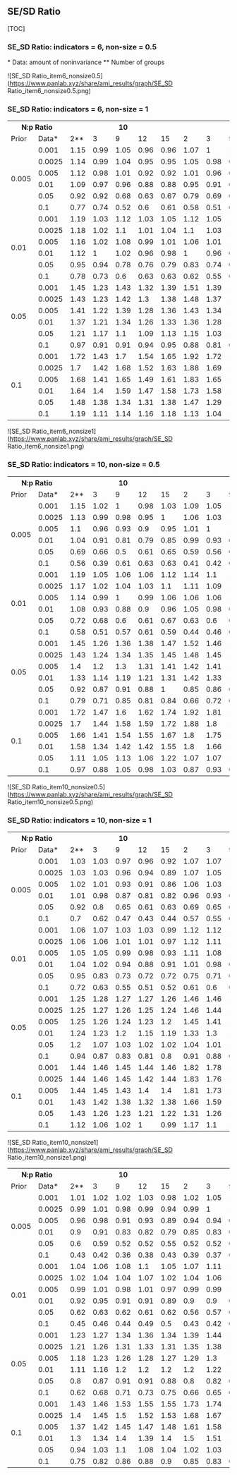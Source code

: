 ## SE/SD Ratio
[TOC]


###  SE_SD Ratio: indicators = 6, non-size = 0.5 
<table>
  <tr>
    <th colspan="2">N:p Ratio</th>
    <th colspan="5">10</th>
    <th colspan="5">20</th>
    <th colspan="5">40</th>
    <th colspan="5">60</th>
  </tr>
  <tr>
    <td>Prior</td>
    <td>Data*</td>
 <td>2**</td>
 <td>3</td>
 <td>9</td>
 <td>12</td>
 <td>15</td>
 <td>2</td>
 <td>3</td>
 <td>9</td>
 <td>12</td>
 <td>15</td>
 <td>2</td>
 <td>3</td>
 <td>9</td>
 <td>12</td>
 <td>15</td>
 <td>2</td>
 <td>3</td>
 <td>9</td>
 <td>12</td>
 <td>15</td>
  </tr> 
<tr> 
 <td rowspan="6"> 0.005 </td> 
<td> 0.001 </td><td> 1.15 </td> 
<td> 0.99 </td> 
<td> 1.05 </td> 
<td> 0.96 </td> 
<td> 0.96 </td> 
<td> 1.07 </td> 
<td> 1 </td> 
<td> 1.01 </td> 
<td> 0.97 </td> 
<td> 0.96 </td> 
<td> 1.11 </td> 
<td> 1.12 </td> 
<td> 1.07 </td> 
<td> 1.08 </td> 
<td> 1.06 </td> 
<td> 1.07 </td> 
<td> 1.15 </td> 
<td> 1.09 </td> 
<td> 1.1 </td> 
<td> 1.02 </td> 
</tr> 
<tr> 
<td> 0.0025 </td><td> 1.14 </td> 
<td> 0.99 </td> 
<td> 1.04 </td> 
<td> 0.95 </td> 
<td> 0.95 </td> 
<td> 1.05 </td> 
<td> 0.98 </td> 
<td> 0.99 </td> 
<td> 0.94 </td> 
<td> 0.94 </td> 
<td> 1.08 </td> 
<td> 1.1 </td> 
<td> 1.05 </td> 
<td> 1.04 </td> 
<td> 1.02 </td> 
<td> 1.06 </td> 
<td> 1.11 </td> 
<td> 1.05 </td> 
<td> 1.04 </td> 
<td> 0.98 </td> 
</tr> 
<tr> 
<td> 0.005 </td><td> 1.12 </td> 
<td> 0.98 </td> 
<td> 1.01 </td> 
<td> 0.92 </td> 
<td> 0.92 </td> 
<td> 1.01 </td> 
<td> 0.96 </td> 
<td> 0.96 </td> 
<td> 0.9 </td> 
<td> 0.9 </td> 
<td> 1.04 </td> 
<td> 1.05 </td> 
<td> 1 </td> 
<td> 0.98 </td> 
<td> 0.96 </td> 
<td> 1.03 </td> 
<td> 1.05 </td> 
<td> 0.98 </td> 
<td> 0.96 </td> 
<td> 0.91 </td> 
</tr> 
<tr> 
<td> 0.01 </td><td> 1.09 </td> 
<td> 0.97 </td> 
<td> 0.96 </td> 
<td> 0.88 </td> 
<td> 0.88 </td> 
<td> 0.95 </td> 
<td> 0.91 </td> 
<td> 0.9 </td> 
<td> 0.88 </td> 
<td> 0.84 </td> 
<td> 0.98 </td> 
<td> 0.95 </td> 
<td> 0.87 </td> 
<td> 0.91 </td> 
<td> 0.85 </td> 
<td> 0.97 </td> 
<td> 0.94 </td> 
<td> 0.86 </td> 
<td> 0.84 </td> 
<td> 0.79 </td> 
</tr> 
<tr> 
<td> 0.05 </td><td> 0.92 </td> 
<td> 0.92 </td> 
<td> 0.68 </td> 
<td> 0.63 </td> 
<td> 0.67 </td> 
<td> 0.79 </td> 
<td> 0.69 </td> 
<td> 0.57 </td> 
<td> 0.52 </td> 
<td> 0.53 </td> 
<td> 0.62 </td> 
<td> 0.62 </td> 
<td> 0.52 </td> 
<td> 0.48 </td> 
<td> 0.53 </td> 
<td> 0.55 </td> 
<td> 0.55 </td> 
<td> 0.45 </td> 
<td> 0.45 </td> 
<td> 0.47 </td> 
</tr> 
<tr> 
<td> 0.1 </td><td> 0.77 </td> 
<td> 0.74 </td> 
<td> 0.52 </td> 
<td> 0.6 </td> 
<td> 0.61 </td> 
<td> 0.58 </td> 
<td> 0.51 </td> 
<td> 0.42 </td> 
<td> 0.4 </td> 
<td> 0.43 </td> 
<td> 0.44 </td> 
<td> 0.42 </td> 
<td> 0.36 </td> 
<td> 0.35 </td> 
<td> 0.36 </td> 
<td> 0.49 </td> 
<td> 0.4 </td> 
<td> 0.34 </td> 
<td> 0.34 </td> 
<td> 0.35 </td> 
</tr> 
<tr> 
 <td rowspan="6"> 0.01 </td> 
<td> 0.001 </td><td> 1.19 </td> 
<td> 1.03 </td> 
<td> 1.12 </td> 
<td> 1.03 </td> 
<td> 1.05 </td> 
<td> 1.12 </td> 
<td> 1.05 </td> 
<td> 1.08 </td> 
<td> 1.04 </td> 
<td> 1.04 </td> 
<td> 1.2 </td> 
<td> 1.22 </td> 
<td> 1.18 </td> 
<td> 1.18 </td> 
<td> 1.17 </td> 
<td> 1.19 </td> 
<td> 1.27 </td> 
<td> 1.22 </td> 
<td> 1.23 </td> 
<td> 1.14 </td> 
</tr> 
<tr> 
<td> 0.0025 </td><td> 1.18 </td> 
<td> 1.02 </td> 
<td> 1.1 </td> 
<td> 1.01 </td> 
<td> 1.04 </td> 
<td> 1.1 </td> 
<td> 1.03 </td> 
<td> 1.06 </td> 
<td> 1.02 </td> 
<td> 1.01 </td> 
<td> 1.17 </td> 
<td> 1.19 </td> 
<td> 1.15 </td> 
<td> 1.14 </td> 
<td> 1.13 </td> 
<td> 1.17 </td> 
<td> 1.23 </td> 
<td> 1.17 </td> 
<td> 1.18 </td> 
<td> 1.11 </td> 
</tr> 
<tr> 
<td> 0.005 </td><td> 1.16 </td> 
<td> 1.02 </td> 
<td> 1.08 </td> 
<td> 0.99 </td> 
<td> 1.01 </td> 
<td> 1.06 </td> 
<td> 1.01 </td> 
<td> 1.03 </td> 
<td> 0.98 </td> 
<td> 0.98 </td> 
<td> 1.12 </td> 
<td> 1.14 </td> 
<td> 1.1 </td> 
<td> 1.08 </td> 
<td> 1.07 </td> 
<td> 1.14 </td> 
<td> 1.17 </td> 
<td> 1.1 </td> 
<td> 1.09 </td> 
<td> 1.04 </td> 
</tr> 
<tr> 
<td> 0.01 </td><td> 1.12 </td> 
<td> 1 </td> 
<td> 1.02 </td> 
<td> 0.96 </td> 
<td> 0.98 </td> 
<td> 1 </td> 
<td> 0.96 </td> 
<td> 0.97 </td> 
<td> 0.96 </td> 
<td> 0.93 </td> 
<td> 1.06 </td> 
<td> 1.03 </td> 
<td> 0.97 </td> 
<td> 1.02 </td> 
<td> 0.96 </td> 
<td> 1.07 </td> 
<td> 1.05 </td> 
<td> 0.98 </td> 
<td> 0.97 </td> 
<td> 0.92 </td> 
</tr> 
<tr> 
<td> 0.05 </td><td> 0.95 </td> 
<td> 0.94 </td> 
<td> 0.78 </td> 
<td> 0.76 </td> 
<td> 0.79 </td> 
<td> 0.83 </td> 
<td> 0.74 </td> 
<td> 0.66 </td> 
<td> 0.61 </td> 
<td> 0.65 </td> 
<td> 0.68 </td> 
<td> 0.69 </td> 
<td> 0.63 </td> 
<td> 0.58 </td> 
<td> 0.64 </td> 
<td> 0.62 </td> 
<td> 0.64 </td> 
<td> 0.56 </td> 
<td> 0.55 </td> 
<td> 0.57 </td> 
</tr> 
<tr> 
<td> 0.1 </td><td> 0.78 </td> 
<td> 0.73 </td> 
<td> 0.6 </td> 
<td> 0.63 </td> 
<td> 0.63 </td> 
<td> 0.62 </td> 
<td> 0.55 </td> 
<td> 0.5 </td> 
<td> 0.48 </td> 
<td> 0.49 </td> 
<td> 0.49 </td> 
<td> 0.47 </td> 
<td> 0.45 </td> 
<td> 0.45 </td> 
<td> 0.46 </td> 
<td> 0.56 </td> 
<td> 0.47 </td> 
<td> 0.42 </td> 
<td> 0.43 </td> 
<td> 0.45 </td> 
</tr> 
<tr> 
 <td rowspan="6"> 0.05 </td> 
<td> 0.001 </td><td> 1.45 </td> 
<td> 1.23 </td> 
<td> 1.43 </td> 
<td> 1.32 </td> 
<td> 1.39 </td> 
<td> 1.51 </td> 
<td> 1.39 </td> 
<td> 1.46 </td> 
<td> 1.4 </td> 
<td> 1.4 </td> 
<td> 1.74 </td> 
<td> 1.8 </td> 
<td> 1.74 </td> 
<td> 1.68 </td> 
<td> 1.69 </td> 
<td> 1.82 </td> 
<td> 1.99 </td> 
<td> 1.88 </td> 
<td> 1.86 </td> 
<td> 1.79 </td> 
</tr> 
<tr> 
<td> 0.0025 </td><td> 1.43 </td> 
<td> 1.23 </td> 
<td> 1.42 </td> 
<td> 1.3 </td> 
<td> 1.38 </td> 
<td> 1.48 </td> 
<td> 1.37 </td> 
<td> 1.45 </td> 
<td> 1.38 </td> 
<td> 1.37 </td> 
<td> 1.7 </td> 
<td> 1.76 </td> 
<td> 1.71 </td> 
<td> 1.63 </td> 
<td> 1.64 </td> 
<td> 1.8 </td> 
<td> 1.93 </td> 
<td> 1.82 </td> 
<td> 1.78 </td> 
<td> 1.74 </td> 
</tr> 
<tr> 
<td> 0.005 </td><td> 1.41 </td> 
<td> 1.22 </td> 
<td> 1.39 </td> 
<td> 1.28 </td> 
<td> 1.36 </td> 
<td> 1.43 </td> 
<td> 1.34 </td> 
<td> 1.42 </td> 
<td> 1.34 </td> 
<td> 1.33 </td> 
<td> 1.63 </td> 
<td> 1.69 </td> 
<td> 1.65 </td> 
<td> 1.56 </td> 
<td> 1.56 </td> 
<td> 1.74 </td> 
<td> 1.83 </td> 
<td> 1.72 </td> 
<td> 1.67 </td> 
<td> 1.66 </td> 
</tr> 
<tr> 
<td> 0.01 </td><td> 1.37 </td> 
<td> 1.21 </td> 
<td> 1.34 </td> 
<td> 1.26 </td> 
<td> 1.33 </td> 
<td> 1.36 </td> 
<td> 1.28 </td> 
<td> 1.34 </td> 
<td> 1.32 </td> 
<td> 1.29 </td> 
<td> 1.56 </td> 
<td> 1.54 </td> 
<td> 1.5 </td> 
<td> 1.5 </td> 
<td> 1.46 </td> 
<td> 1.62 </td> 
<td> 1.66 </td> 
<td> 1.56 </td> 
<td> 1.53 </td> 
<td> 1.5 </td> 
</tr> 
<tr> 
<td> 0.05 </td><td> 1.21 </td> 
<td> 1.17 </td> 
<td> 1.1 </td> 
<td> 1.09 </td> 
<td> 1.13 </td> 
<td> 1.15 </td> 
<td> 1.03 </td> 
<td> 1.04 </td> 
<td> 0.95 </td> 
<td> 1.01 </td> 
<td> 1.04 </td> 
<td> 1.08 </td> 
<td> 1.08 </td> 
<td> 0.96 </td> 
<td> 1.05 </td> 
<td> 0.99 </td> 
<td> 1.06 </td> 
<td> 0.98 </td> 
<td> 0.95 </td> 
<td> 1 </td> 
</tr> 
<tr> 
<td> 0.1 </td><td> 0.97 </td> 
<td> 0.91 </td> 
<td> 0.91 </td> 
<td> 0.94 </td> 
<td> 0.95 </td> 
<td> 0.88 </td> 
<td> 0.81 </td> 
<td> 0.82 </td> 
<td> 0.79 </td> 
<td> 0.83 </td> 
<td> 0.78 </td> 
<td> 0.77 </td> 
<td> 0.82 </td> 
<td> 0.78 </td> 
<td> 0.81 </td> 
<td> 0.93 </td> 
<td> 0.81 </td> 
<td> 0.78 </td> 
<td> 0.79 </td> 
<td> 0.82 </td> 
</tr> 
<tr> 
 <td rowspan="6"> 0.1 </td> 
<td> 0.001 </td><td> 1.72 </td> 
<td> 1.43 </td> 
<td> 1.7 </td> 
<td> 1.54 </td> 
<td> 1.65 </td> 
<td> 1.92 </td> 
<td> 1.72 </td> 
<td> 1.8 </td> 
<td> 1.7 </td> 
<td> 1.7 </td> 
<td> 2.32 </td> 
<td> 2.31 </td> 
<td> 2.25 </td> 
<td> 2.07 </td> 
<td> 2.12 </td> 
<td> 2.28 </td> 
<td> 2.62 </td> 
<td> 2.42 </td> 
<td> 2.45 </td> 
<td> 2.25 </td> 
</tr> 
<tr> 
<td> 0.0025 </td><td> 1.7 </td> 
<td> 1.42 </td> 
<td> 1.68 </td> 
<td> 1.52 </td> 
<td> 1.63 </td> 
<td> 1.88 </td> 
<td> 1.69 </td> 
<td> 1.78 </td> 
<td> 1.67 </td> 
<td> 1.67 </td> 
<td> 2.26 </td> 
<td> 2.26 </td> 
<td> 2.21 </td> 
<td> 2.01 </td> 
<td> 2.05 </td> 
<td> 2.26 </td> 
<td> 2.54 </td> 
<td> 2.34 </td> 
<td> 2.36 </td> 
<td> 2.17 </td> 
</tr> 
<tr> 
<td> 0.005 </td><td> 1.68 </td> 
<td> 1.41 </td> 
<td> 1.65 </td> 
<td> 1.49 </td> 
<td> 1.61 </td> 
<td> 1.83 </td> 
<td> 1.65 </td> 
<td> 1.74 </td> 
<td> 1.63 </td> 
<td> 1.62 </td> 
<td> 2.16 </td> 
<td> 2.18 </td> 
<td> 2.13 </td> 
<td> 1.92 </td> 
<td> 1.96 </td> 
<td> 2.19 </td> 
<td> 2.41 </td> 
<td> 2.22 </td> 
<td> 2.21 </td> 
<td> 2.06 </td> 
</tr> 
<tr> 
<td> 0.01 </td><td> 1.64 </td> 
<td> 1.4 </td> 
<td> 1.59 </td> 
<td> 1.47 </td> 
<td> 1.58 </td> 
<td> 1.73 </td> 
<td> 1.58 </td> 
<td> 1.65 </td> 
<td> 1.6 </td> 
<td> 1.59 </td> 
<td> 2.09 </td> 
<td> 1.98 </td> 
<td> 1.93 </td> 
<td> 1.85 </td> 
<td> 1.83 </td> 
<td> 2.05 </td> 
<td> 2.19 </td> 
<td> 2.02 </td> 
<td> 2 </td> 
<td> 1.89 </td> 
</tr> 
<tr> 
<td> 0.05 </td><td> 1.48 </td> 
<td> 1.38 </td> 
<td> 1.34 </td> 
<td> 1.31 </td> 
<td> 1.38 </td> 
<td> 1.47 </td> 
<td> 1.29 </td> 
<td> 1.32 </td> 
<td> 1.19 </td> 
<td> 1.26 </td> 
<td> 1.37 </td> 
<td> 1.4 </td> 
<td> 1.41 </td> 
<td> 1.22 </td> 
<td> 1.34 </td> 
<td> 1.26 </td> 
<td> 1.41 </td> 
<td> 1.31 </td> 
<td> 1.27 </td> 
<td> 1.3 </td> 
</tr> 
<tr> 
<td> 0.1 </td><td> 1.19 </td> 
<td> 1.11 </td> 
<td> 1.14 </td> 
<td> 1.16 </td> 
<td> 1.18 </td> 
<td> 1.13 </td> 
<td> 1.04 </td> 
<td> 1.05 </td> 
<td> 1.01 </td> 
<td> 1.05 </td> 
<td> 1.05 </td> 
<td> 1.01 </td> 
<td> 1.08 </td> 
<td> 1 </td> 
<td> 1.04 </td> 
<td> 1.21 </td> 
<td> 1.09 </td> 
<td> 1.04 </td> 
<td> 1.04 </td> 
<td> 1.06 </td> 
</tr> 

\* Data: amount of noninvariance
\*\* Number of groups 

![SE_SD Ratio_item6_nonsize0.5](https://www.panlab.xyz/share/ami_results/graph/SE_SD Ratio_item6_nonsize0.5.png)


###  SE_SD Ratio: indicators = 6, non-size = 1 
<table>
  <tr>
    <th colspan="2">N:p Ratio</th>
    <th colspan="5">10</th>
    <th colspan="5">20</th>
    <th colspan="5">40</th>
    <th colspan="5">60</th>
  </tr>
  <tr>
    <td>Prior</td>
    <td>Data*</td>
 <td>2**</td>
 <td>3</td>
 <td>9</td>
 <td>12</td>
 <td>15</td>
 <td>2</td>
 <td>3</td>
 <td>9</td>
 <td>12</td>
 <td>15</td>
 <td>2</td>
 <td>3</td>
 <td>9</td>
 <td>12</td>
 <td>15</td>
 <td>2</td>
 <td>3</td>
 <td>9</td>
 <td>12</td>
 <td>15</td>
  </tr> 
<tr> 
 <td rowspan="6"> 0.005 </td> 
<td> 0.001 </td><td> 1.15 </td> 
<td> 1.02 </td> 
<td> 1 </td> 
<td> 0.98 </td> 
<td> 1.03 </td> 
<td> 1.09 </td> 
<td> 1.05 </td> 
<td> 1.11 </td> 
<td> 1.01 </td> 
<td> 1 </td> 
<td> 1.14 </td> 
<td> 1.05 </td> 
<td> 1 </td> 
<td> 1.03 </td> 
<td> 1 </td> 
<td> 1.1 </td> 
<td> 1.21 </td> 
<td> 1.07 </td> 
<td> 1.12 </td> 
<td> 1.04 </td> 
</tr> 
<tr> 
<td> 0.0025 </td><td> 1.13 </td> 
<td> 0.99 </td> 
<td> 0.98 </td> 
<td> 0.95 </td> 
<td> 1 </td> 
<td> 1.06 </td> 
<td> 1.03 </td> 
<td> 1.06 </td> 
<td> 0.97 </td> 
<td> 0.96 </td> 
<td> 1.06 </td> 
<td> 1 </td> 
<td> 0.93 </td> 
<td> 0.95 </td> 
<td> 0.91 </td> 
<td> 0.99 </td> 
<td> 1.07 </td> 
<td> 0.98 </td> 
<td> 1.02 </td> 
<td> 0.95 </td> 
</tr> 
<tr> 
<td> 0.005 </td><td> 1.1 </td> 
<td> 0.96 </td> 
<td> 0.93 </td> 
<td> 0.9 </td> 
<td> 0.95 </td> 
<td> 1.01 </td> 
<td> 1 </td> 
<td> 1 </td> 
<td> 0.9 </td> 
<td> 0.9 </td> 
<td> 0.96 </td> 
<td> 0.93 </td> 
<td> 0.85 </td> 
<td> 0.85 </td> 
<td> 0.81 </td> 
<td> 0.87 </td> 
<td> 0.93 </td> 
<td> 0.87 </td> 
<td> 0.9 </td> 
<td> 0.83 </td> 
</tr> 
<tr> 
<td> 0.01 </td><td> 1.04 </td> 
<td> 0.91 </td> 
<td> 0.81 </td> 
<td> 0.79 </td> 
<td> 0.85 </td> 
<td> 0.99 </td> 
<td> 0.93 </td> 
<td> 0.85 </td> 
<td> 0.72 </td> 
<td> 0.76 </td> 
<td> 0.82 </td> 
<td> 0.79 </td> 
<td> 0.77 </td> 
<td> 0.77 </td> 
<td> 0.76 </td> 
<td> 0.73 </td> 
<td> 0.76 </td> 
<td> 0.73 </td> 
<td> 0.76 </td> 
<td> 0.66 </td> 
</tr> 
<tr> 
<td> 0.05 </td><td> 0.69 </td> 
<td> 0.66 </td> 
<td> 0.5 </td> 
<td> 0.61 </td> 
<td> 0.65 </td> 
<td> 0.59 </td> 
<td> 0.56 </td> 
<td> 0.45 </td> 
<td> 0.44 </td> 
<td> 0.5 </td> 
<td> 0.47 </td> 
<td> 0.49 </td> 
<td> 0.42 </td> 
<td> 0.4 </td> 
<td> 0.45 </td> 
<td> 0.42 </td> 
<td> 0.43 </td> 
<td> 0.39 </td> 
<td> 0.39 </td> 
<td> 0.38 </td> 
</tr> 
<tr> 
<td> 0.1 </td><td> 0.56 </td> 
<td> 0.39 </td> 
<td> 0.61 </td> 
<td> 0.63 </td> 
<td> 0.63 </td> 
<td> 0.41 </td> 
<td> 0.42 </td> 
<td> 0.42 </td> 
<td> 0.49 </td> 
<td> 0.49 </td> 
<td> 0.33 </td> 
<td> 0.34 </td> 
<td> 0.32 </td> 
<td> 0.34 </td> 
<td> 0.39 </td> 
<td> 0.27 </td> 
<td> 0.28 </td> 
<td> 0.28 </td> 
<td> 0.33 </td> 
<td> 0.35 </td> 
</tr> 
<tr> 
 <td rowspan="6"> 0.01 </td> 
<td> 0.001 </td><td> 1.19 </td> 
<td> 1.05 </td> 
<td> 1.06 </td> 
<td> 1.06 </td> 
<td> 1.12 </td> 
<td> 1.14 </td> 
<td> 1.1 </td> 
<td> 1.19 </td> 
<td> 1.09 </td> 
<td> 1.09 </td> 
<td> 1.23 </td> 
<td> 1.15 </td> 
<td> 1.1 </td> 
<td> 1.13 </td> 
<td> 1.1 </td> 
<td> 1.21 </td> 
<td> 1.35 </td> 
<td> 1.19 </td> 
<td> 1.26 </td> 
<td> 1.17 </td> 
</tr> 
<tr> 
<td> 0.0025 </td><td> 1.17 </td> 
<td> 1.02 </td> 
<td> 1.04 </td> 
<td> 1.03 </td> 
<td> 1.1 </td> 
<td> 1.11 </td> 
<td> 1.09 </td> 
<td> 1.15 </td> 
<td> 1.05 </td> 
<td> 1.05 </td> 
<td> 1.14 </td> 
<td> 1.1 </td> 
<td> 1.03 </td> 
<td> 1.05 </td> 
<td> 1.02 </td> 
<td> 1.1 </td> 
<td> 1.2 </td> 
<td> 1.1 </td> 
<td> 1.15 </td> 
<td> 1.08 </td> 
</tr> 
<tr> 
<td> 0.005 </td><td> 1.14 </td> 
<td> 0.99 </td> 
<td> 1 </td> 
<td> 0.99 </td> 
<td> 1.06 </td> 
<td> 1.06 </td> 
<td> 1.06 </td> 
<td> 1.08 </td> 
<td> 0.99 </td> 
<td> 0.99 </td> 
<td> 1.04 </td> 
<td> 1.01 </td> 
<td> 0.94 </td> 
<td> 0.95 </td> 
<td> 0.91 </td> 
<td> 0.97 </td> 
<td> 1.04 </td> 
<td> 0.99 </td> 
<td> 1.03 </td> 
<td> 0.96 </td> 
</tr> 
<tr> 
<td> 0.01 </td><td> 1.08 </td> 
<td> 0.93 </td> 
<td> 0.88 </td> 
<td> 0.9 </td> 
<td> 0.96 </td> 
<td> 1.05 </td> 
<td> 0.98 </td> 
<td> 0.94 </td> 
<td> 0.81 </td> 
<td> 0.85 </td> 
<td> 0.9 </td> 
<td> 0.86 </td> 
<td> 0.87 </td> 
<td> 0.88 </td> 
<td> 0.88 </td> 
<td> 0.81 </td> 
<td> 0.85 </td> 
<td> 0.85 </td> 
<td> 0.89 </td> 
<td> 0.78 </td> 
</tr> 
<tr> 
<td> 0.05 </td><td> 0.72 </td> 
<td> 0.68 </td> 
<td> 0.6 </td> 
<td> 0.61 </td> 
<td> 0.67 </td> 
<td> 0.63 </td> 
<td> 0.6 </td> 
<td> 0.57 </td> 
<td> 0.54 </td> 
<td> 0.58 </td> 
<td> 0.52 </td> 
<td> 0.55 </td> 
<td> 0.52 </td> 
<td> 0.5 </td> 
<td> 0.54 </td> 
<td> 0.48 </td> 
<td> 0.5 </td> 
<td> 0.49 </td> 
<td> 0.49 </td> 
<td> 0.47 </td> 
</tr> 
<tr> 
<td> 0.1 </td><td> 0.58 </td> 
<td> 0.51 </td> 
<td> 0.57 </td> 
<td> 0.61 </td> 
<td> 0.59 </td> 
<td> 0.44 </td> 
<td> 0.46 </td> 
<td> 0.44 </td> 
<td> 0.5 </td> 
<td> 0.5 </td> 
<td> 0.38 </td> 
<td> 0.4 </td> 
<td> 0.4 </td> 
<td> 0.41 </td> 
<td> 0.46 </td> 
<td> 0.32 </td> 
<td> 0.34 </td> 
<td> 0.36 </td> 
<td> 0.4 </td> 
<td> 0.42 </td> 
</tr> 
<tr> 
 <td rowspan="6"> 0.05 </td> 
<td> 0.001 </td><td> 1.45 </td> 
<td> 1.26 </td> 
<td> 1.36 </td> 
<td> 1.38 </td> 
<td> 1.47 </td> 
<td> 1.52 </td> 
<td> 1.46 </td> 
<td> 1.62 </td> 
<td> 1.46 </td> 
<td> 1.47 </td> 
<td> 1.78 </td> 
<td> 1.7 </td> 
<td> 1.63 </td> 
<td> 1.61 </td> 
<td> 1.6 </td> 
<td> 1.87 </td> 
<td> 2.11 </td> 
<td> 1.86 </td> 
<td> 1.9 </td> 
<td> 1.82 </td> 
</tr> 
<tr> 
<td> 0.0025 </td><td> 1.43 </td> 
<td> 1.24 </td> 
<td> 1.34 </td> 
<td> 1.35 </td> 
<td> 1.45 </td> 
<td> 1.48 </td> 
<td> 1.45 </td> 
<td> 1.57 </td> 
<td> 1.42 </td> 
<td> 1.44 </td> 
<td> 1.67 </td> 
<td> 1.63 </td> 
<td> 1.55 </td> 
<td> 1.52 </td> 
<td> 1.49 </td> 
<td> 1.69 </td> 
<td> 1.88 </td> 
<td> 1.74 </td> 
<td> 1.77 </td> 
<td> 1.7 </td> 
</tr> 
<tr> 
<td> 0.005 </td><td> 1.4 </td> 
<td> 1.2 </td> 
<td> 1.3 </td> 
<td> 1.31 </td> 
<td> 1.41 </td> 
<td> 1.42 </td> 
<td> 1.41 </td> 
<td> 1.49 </td> 
<td> 1.36 </td> 
<td> 1.39 </td> 
<td> 1.52 </td> 
<td> 1.51 </td> 
<td> 1.44 </td> 
<td> 1.4 </td> 
<td> 1.37 </td> 
<td> 1.49 </td> 
<td> 1.63 </td> 
<td> 1.57 </td> 
<td> 1.6 </td> 
<td> 1.54 </td> 
</tr> 
<tr> 
<td> 0.01 </td><td> 1.33 </td> 
<td> 1.14 </td> 
<td> 1.19 </td> 
<td> 1.21 </td> 
<td> 1.31 </td> 
<td> 1.42 </td> 
<td> 1.33 </td> 
<td> 1.33 </td> 
<td> 1.17 </td> 
<td> 1.23 </td> 
<td> 1.32 </td> 
<td> 1.29 </td> 
<td> 1.34 </td> 
<td> 1.32 </td> 
<td> 1.34 </td> 
<td> 1.25 </td> 
<td> 1.35 </td> 
<td> 1.36 </td> 
<td> 1.4 </td> 
<td> 1.27 </td> 
</tr> 
<tr> 
<td> 0.05 </td><td> 0.92 </td> 
<td> 0.87 </td> 
<td> 0.91 </td> 
<td> 0.88 </td> 
<td> 1 </td> 
<td> 0.85 </td> 
<td> 0.86 </td> 
<td> 0.92 </td> 
<td> 0.87 </td> 
<td> 0.9 </td> 
<td> 0.83 </td> 
<td> 0.87 </td> 
<td> 0.87 </td> 
<td> 0.82 </td> 
<td> 0.87 </td> 
<td> 0.75 </td> 
<td> 0.83 </td> 
<td> 0.86 </td> 
<td> 0.87 </td> 
<td> 0.82 </td> 
</tr> 
<tr> 
<td> 0.1 </td><td> 0.79 </td> 
<td> 0.71 </td> 
<td> 0.85 </td> 
<td> 0.81 </td> 
<td> 0.84 </td> 
<td> 0.66 </td> 
<td> 0.72 </td> 
<td> 0.74 </td> 
<td> 0.79 </td> 
<td> 0.79 </td> 
<td> 0.63 </td> 
<td> 0.66 </td> 
<td> 0.71 </td> 
<td> 0.71 </td> 
<td> 0.76 </td> 
<td> 0.55 </td> 
<td> 0.62 </td> 
<td> 0.66 </td> 
<td> 0.69 </td> 
<td> 0.73 </td> 
</tr> 
<tr> 
 <td rowspan="6"> 0.1 </td> 
<td> 0.001 </td><td> 1.72 </td> 
<td> 1.47 </td> 
<td> 1.6 </td> 
<td> 1.62 </td> 
<td> 1.74 </td> 
<td> 1.92 </td> 
<td> 1.81 </td> 
<td> 1.98 </td> 
<td> 1.77 </td> 
<td> 1.8 </td> 
<td> 2.35 </td> 
<td> 2.18 </td> 
<td> 2.12 </td> 
<td> 2 </td> 
<td> 2 </td> 
<td> 2.36 </td> 
<td> 2.77 </td> 
<td> 2.4 </td> 
<td> 2.5 </td> 
<td> 2.33 </td> 
</tr> 
<tr> 
<td> 0.0025 </td><td> 1.7 </td> 
<td> 1.44 </td> 
<td> 1.58 </td> 
<td> 1.59 </td> 
<td> 1.72 </td> 
<td> 1.88 </td> 
<td> 1.8 </td> 
<td> 1.92 </td> 
<td> 1.73 </td> 
<td> 1.76 </td> 
<td> 2.21 </td> 
<td> 2.09 </td> 
<td> 2.01 </td> 
<td> 1.88 </td> 
<td> 1.87 </td> 
<td> 2.14 </td> 
<td> 2.48 </td> 
<td> 2.26 </td> 
<td> 2.33 </td> 
<td> 2.17 </td> 
</tr> 
<tr> 
<td> 0.005 </td><td> 1.66 </td> 
<td> 1.41 </td> 
<td> 1.54 </td> 
<td> 1.55 </td> 
<td> 1.67 </td> 
<td> 1.8 </td> 
<td> 1.75 </td> 
<td> 1.83 </td> 
<td> 1.66 </td> 
<td> 1.71 </td> 
<td> 2.02 </td> 
<td> 1.93 </td> 
<td> 1.88 </td> 
<td> 1.74 </td> 
<td> 1.72 </td> 
<td> 1.89 </td> 
<td> 2.15 </td> 
<td> 2.04 </td> 
<td> 2.1 </td> 
<td> 1.96 </td> 
</tr> 
<tr> 
<td> 0.01 </td><td> 1.58 </td> 
<td> 1.34 </td> 
<td> 1.42 </td> 
<td> 1.42 </td> 
<td> 1.55 </td> 
<td> 1.8 </td> 
<td> 1.66 </td> 
<td> 1.65 </td> 
<td> 1.43 </td> 
<td> 1.52 </td> 
<td> 1.74 </td> 
<td> 1.65 </td> 
<td> 1.73 </td> 
<td> 1.64 </td> 
<td> 1.68 </td> 
<td> 1.58 </td> 
<td> 1.78 </td> 
<td> 1.78 </td> 
<td> 1.83 </td> 
<td> 1.61 </td> 
</tr> 
<tr> 
<td> 0.05 </td><td> 1.11 </td> 
<td> 1.05 </td> 
<td> 1.13 </td> 
<td> 1.06 </td> 
<td> 1.22 </td> 
<td> 1.07 </td> 
<td> 1.07 </td> 
<td> 1.16 </td> 
<td> 1.09 </td> 
<td> 1.12 </td> 
<td> 1.14 </td> 
<td> 1.13 </td> 
<td> 1.12 </td> 
<td> 1.06 </td> 
<td> 1.11 </td> 
<td> 0.94 </td> 
<td> 1.08 </td> 
<td> 1.12 </td> 
<td> 1.14 </td> 
<td> 1.07 </td> 
</tr> 
<tr> 
<td> 0.1 </td><td> 0.97 </td> 
<td> 0.88 </td> 
<td> 1.05 </td> 
<td> 0.98 </td> 
<td> 1.03 </td> 
<td> 0.87 </td> 
<td> 0.93 </td> 
<td> 0.95 </td> 
<td> 0.98 </td> 
<td> 0.98 </td> 
<td> 0.86 </td> 
<td> 0.85 </td> 
<td> 0.94 </td> 
<td> 0.9 </td> 
<td> 0.96 </td> 
<td> 0.71 </td> 
<td> 0.83 </td> 
<td> 0.86 </td> 
<td> 0.9 </td> 
<td> 0.94 </td> 
</tr> 


![SE_SD Ratio_item6_nonsize1](https://www.panlab.xyz/share/ami_results/graph/SE_SD Ratio_item6_nonsize1.png)


###  SE_SD Ratio: indicators = 10, non-size = 0.5 
<table>
  <tr>
    <th colspan="2">N:p Ratio</th>
    <th colspan="5">10</th>
    <th colspan="5">20</th>
    <th colspan="5">40</th>
    <th colspan="5">60</th>
  </tr>
  <tr>
    <td>Prior</td>
    <td>Data*</td>
 <td>2**</td>
 <td>3</td>
 <td>9</td>
 <td>12</td>
 <td>15</td>
 <td>2</td>
 <td>3</td>
 <td>9</td>
 <td>12</td>
 <td>15</td>
 <td>2</td>
 <td>3</td>
 <td>9</td>
 <td>12</td>
 <td>15</td>
 <td>2</td>
 <td>3</td>
 <td>9</td>
 <td>12</td>
 <td>15</td>
  </tr> 
<tr> 
 <td rowspan="6"> 0.005 </td> 
<td> 0.001 </td><td> 1.03 </td> 
<td> 1.03 </td> 
<td> 0.97 </td> 
<td> 0.96 </td> 
<td> 0.92 </td> 
<td> 1.07 </td> 
<td> 1.07 </td> 
<td> 1.07 </td> 
<td> 1.01 </td> 
<td> 1.03 </td> 
<td> 1.09 </td> 
<td> 1.09 </td> 
<td> 1.23 </td> 
<td> 1.05 </td> 
<td> 1.12 </td> 
<td> 1.12 </td> 
<td> 1.12 </td> 
<td> 1.14 </td> 
<td> 1.12 </td> 
<td> 1.11 </td> 
</tr> 
<tr> 
<td> 0.0025 </td><td> 1.03 </td> 
<td> 1.03 </td> 
<td> 0.96 </td> 
<td> 0.94 </td> 
<td> 0.89 </td> 
<td> 1.07 </td> 
<td> 1.05 </td> 
<td> 1.05 </td> 
<td> 0.98 </td> 
<td> 1 </td> 
<td> 1.05 </td> 
<td> 1.05 </td> 
<td> 1.19 </td> 
<td> 1.01 </td> 
<td> 1.08 </td> 
<td> 1.07 </td> 
<td> 1.07 </td> 
<td> 1.1 </td> 
<td> 1.07 </td> 
<td> 1.06 </td> 
</tr> 
<tr> 
<td> 0.005 </td><td> 1.02 </td> 
<td> 1.01 </td> 
<td> 0.93 </td> 
<td> 0.91 </td> 
<td> 0.86 </td> 
<td> 1.06 </td> 
<td> 1.03 </td> 
<td> 1 </td> 
<td> 0.93 </td> 
<td> 0.95 </td> 
<td> 1 </td> 
<td> 1 </td> 
<td> 1.11 </td> 
<td> 0.94 </td> 
<td> 1.01 </td> 
<td> 0.99 </td> 
<td> 1 </td> 
<td> 1.03 </td> 
<td> 0.98 </td> 
<td> 0.99 </td> 
</tr> 
<tr> 
<td> 0.01 </td><td> 1.01 </td> 
<td> 0.98 </td> 
<td> 0.87 </td> 
<td> 0.81 </td> 
<td> 0.82 </td> 
<td> 0.96 </td> 
<td> 0.93 </td> 
<td> 0.9 </td> 
<td> 0.84 </td> 
<td> 0.81 </td> 
<td> 0.91 </td> 
<td> 0.9 </td> 
<td> 0.99 </td> 
<td> 0.85 </td> 
<td> 0.87 </td> 
<td> 0.85 </td> 
<td> 0.85 </td> 
<td> 0.86 </td> 
<td> 0.82 </td> 
<td> 0.83 </td> 
</tr> 
<tr> 
<td> 0.05 </td><td> 0.92 </td> 
<td> 0.8 </td> 
<td> 0.65 </td> 
<td> 0.61 </td> 
<td> 0.63 </td> 
<td> 0.69 </td> 
<td> 0.65 </td> 
<td> 0.56 </td> 
<td> 0.48 </td> 
<td> 0.54 </td> 
<td> 0.55 </td> 
<td> 0.57 </td> 
<td> 0.53 </td> 
<td> 0.46 </td> 
<td> 0.45 </td> 
<td> 0.63 </td> 
<td> 0.57 </td> 
<td> 0.46 </td> 
<td> 0.45 </td> 
<td> 0.46 </td> 
</tr> 
<tr> 
<td> 0.1 </td><td> 0.7 </td> 
<td> 0.62 </td> 
<td> 0.47 </td> 
<td> 0.43 </td> 
<td> 0.44 </td> 
<td> 0.57 </td> 
<td> 0.55 </td> 
<td> 0.39 </td> 
<td> 0.4 </td> 
<td> 0.37 </td> 
<td> 0.46 </td> 
<td> 0.44 </td> 
<td> 0.36 </td> 
<td> 0.34 </td> 
<td> 0.36 </td> 
<td> 0.37 </td> 
<td> 0.42 </td> 
<td> 0.33 </td> 
<td> 0.32 </td> 
<td> 0.35 </td> 
</tr> 
<tr> 
 <td rowspan="6"> 0.01 </td> 
<td> 0.001 </td><td> 1.06 </td> 
<td> 1.07 </td> 
<td> 1.03 </td> 
<td> 1.03 </td> 
<td> 0.99 </td> 
<td> 1.12 </td> 
<td> 1.12 </td> 
<td> 1.15 </td> 
<td> 1.09 </td> 
<td> 1.11 </td> 
<td> 1.19 </td> 
<td> 1.19 </td> 
<td> 1.34 </td> 
<td> 1.14 </td> 
<td> 1.23 </td> 
<td> 1.26 </td> 
<td> 1.26 </td> 
<td> 1.28 </td> 
<td> 1.26 </td> 
<td> 1.24 </td> 
</tr> 
<tr> 
<td> 0.0025 </td><td> 1.06 </td> 
<td> 1.06 </td> 
<td> 1.01 </td> 
<td> 1.01 </td> 
<td> 0.97 </td> 
<td> 1.12 </td> 
<td> 1.11 </td> 
<td> 1.13 </td> 
<td> 1.06 </td> 
<td> 1.09 </td> 
<td> 1.15 </td> 
<td> 1.15 </td> 
<td> 1.31 </td> 
<td> 1.1 </td> 
<td> 1.2 </td> 
<td> 1.2 </td> 
<td> 1.21 </td> 
<td> 1.23 </td> 
<td> 1.2 </td> 
<td> 1.19 </td> 
</tr> 
<tr> 
<td> 0.005 </td><td> 1.05 </td> 
<td> 1.05 </td> 
<td> 0.99 </td> 
<td> 0.98 </td> 
<td> 0.93 </td> 
<td> 1.11 </td> 
<td> 1.08 </td> 
<td> 1.09 </td> 
<td> 1.02 </td> 
<td> 1.04 </td> 
<td> 1.09 </td> 
<td> 1.1 </td> 
<td> 1.23 </td> 
<td> 1.04 </td> 
<td> 1.14 </td> 
<td> 1.12 </td> 
<td> 1.14 </td> 
<td> 1.16 </td> 
<td> 1.12 </td> 
<td> 1.12 </td> 
</tr> 
<tr> 
<td> 0.01 </td><td> 1.04 </td> 
<td> 1.02 </td> 
<td> 0.94 </td> 
<td> 0.88 </td> 
<td> 0.91 </td> 
<td> 1.01 </td> 
<td> 0.98 </td> 
<td> 0.98 </td> 
<td> 0.92 </td> 
<td> 0.91 </td> 
<td> 0.99 </td> 
<td> 0.99 </td> 
<td> 1.12 </td> 
<td> 0.96 </td> 
<td> 1 </td> 
<td> 0.97 </td> 
<td> 0.97 </td> 
<td> 0.99 </td> 
<td> 0.96 </td> 
<td> 0.96 </td> 
</tr> 
<tr> 
<td> 0.05 </td><td> 0.95 </td> 
<td> 0.83 </td> 
<td> 0.73 </td> 
<td> 0.72 </td> 
<td> 0.72 </td> 
<td> 0.75 </td> 
<td> 0.71 </td> 
<td> 0.67 </td> 
<td> 0.59 </td> 
<td> 0.65 </td> 
<td> 0.61 </td> 
<td> 0.65 </td> 
<td> 0.65 </td> 
<td> 0.57 </td> 
<td> 0.56 </td> 
<td> 0.74 </td> 
<td> 0.67 </td> 
<td> 0.57 </td> 
<td> 0.55 </td> 
<td> 0.57 </td> 
</tr> 
<tr> 
<td> 0.1 </td><td> 0.72 </td> 
<td> 0.63 </td> 
<td> 0.55 </td> 
<td> 0.51 </td> 
<td> 0.52 </td> 
<td> 0.61 </td> 
<td> 0.6 </td> 
<td> 0.49 </td> 
<td> 0.49 </td> 
<td> 0.46 </td> 
<td> 0.52 </td> 
<td> 0.51 </td> 
<td> 0.45 </td> 
<td> 0.42 </td> 
<td> 0.46 </td> 
<td> 0.44 </td> 
<td> 0.52 </td> 
<td> 0.42 </td> 
<td> 0.4 </td> 
<td> 0.45 </td> 
</tr> 
<tr> 
 <td rowspan="6"> 0.05 </td> 
<td> 0.001 </td><td> 1.25 </td> 
<td> 1.28 </td> 
<td> 1.27 </td> 
<td> 1.27 </td> 
<td> 1.26 </td> 
<td> 1.46 </td> 
<td> 1.46 </td> 
<td> 1.58 </td> 
<td> 1.43 </td> 
<td> 1.47 </td> 
<td> 1.8 </td> 
<td> 1.78 </td> 
<td> 1.94 </td> 
<td> 1.53 </td> 
<td> 1.76 </td> 
<td> 2.18 </td> 
<td> 2.1 </td> 
<td> 2 </td> 
<td> 1.91 </td> 
<td> 1.87 </td> 
</tr> 
<tr> 
<td> 0.0025 </td><td> 1.25 </td> 
<td> 1.27 </td> 
<td> 1.26 </td> 
<td> 1.25 </td> 
<td> 1.24 </td> 
<td> 1.46 </td> 
<td> 1.44 </td> 
<td> 1.55 </td> 
<td> 1.4 </td> 
<td> 1.45 </td> 
<td> 1.74 </td> 
<td> 1.72 </td> 
<td> 1.9 </td> 
<td> 1.49 </td> 
<td> 1.72 </td> 
<td> 2.08 </td> 
<td> 2.01 </td> 
<td> 1.95 </td> 
<td> 1.84 </td> 
<td> 1.81 </td> 
</tr> 
<tr> 
<td> 0.005 </td><td> 1.25 </td> 
<td> 1.26 </td> 
<td> 1.24 </td> 
<td> 1.23 </td> 
<td> 1.2 </td> 
<td> 1.45 </td> 
<td> 1.41 </td> 
<td> 1.51 </td> 
<td> 1.36 </td> 
<td> 1.41 </td> 
<td> 1.65 </td> 
<td> 1.64 </td> 
<td> 1.81 </td> 
<td> 1.44 </td> 
<td> 1.66 </td> 
<td> 1.95 </td> 
<td> 1.89 </td> 
<td> 1.85 </td> 
<td> 1.73 </td> 
<td> 1.71 </td> 
</tr> 
<tr> 
<td> 0.01 </td><td> 1.24 </td> 
<td> 1.23 </td> 
<td> 1.2 </td> 
<td> 1.15 </td> 
<td> 1.19 </td> 
<td> 1.33 </td> 
<td> 1.3 </td> 
<td> 1.41 </td> 
<td> 1.27 </td> 
<td> 1.3 </td> 
<td> 1.51 </td> 
<td> 1.51 </td> 
<td> 1.66 </td> 
<td> 1.35 </td> 
<td> 1.49 </td> 
<td> 1.7 </td> 
<td> 1.61 </td> 
<td> 1.61 </td> 
<td> 1.54 </td> 
<td> 1.51 </td> 
</tr> 
<tr> 
<td> 0.05 </td><td> 1.2 </td> 
<td> 1.07 </td> 
<td> 1.03 </td> 
<td> 1.02 </td> 
<td> 1.02 </td> 
<td> 1.04 </td> 
<td> 1.01 </td> 
<td> 1.07 </td> 
<td> 0.93 </td> 
<td> 1.01 </td> 
<td> 0.97 </td> 
<td> 1.04 </td> 
<td> 1.08 </td> 
<td> 0.92 </td> 
<td> 0.9 </td> 
<td> 1.28 </td> 
<td> 1.14 </td> 
<td> 0.98 </td> 
<td> 0.95 </td> 
<td> 0.97 </td> 
</tr> 
<tr> 
<td> 0.1 </td><td> 0.94 </td> 
<td> 0.87 </td> 
<td> 0.83 </td> 
<td> 0.81 </td> 
<td> 0.8 </td> 
<td> 0.91 </td> 
<td> 0.88 </td> 
<td> 0.84 </td> 
<td> 0.82 </td> 
<td> 0.75 </td> 
<td> 0.82 </td> 
<td> 0.83 </td> 
<td> 0.77 </td> 
<td> 0.7 </td> 
<td> 0.78 </td> 
<td> 0.79 </td> 
<td> 0.94 </td> 
<td> 0.75 </td> 
<td> 0.74 </td> 
<td> 0.77 </td> 
</tr> 
<tr> 
 <td rowspan="6"> 0.1 </td> 
<td> 0.001 </td><td> 1.44 </td> 
<td> 1.46 </td> 
<td> 1.45 </td> 
<td> 1.44 </td> 
<td> 1.46 </td> 
<td> 1.82 </td> 
<td> 1.78 </td> 
<td> 1.95 </td> 
<td> 1.7 </td> 
<td> 1.76 </td> 
<td> 2.35 </td> 
<td> 2.27 </td> 
<td> 2.44 </td> 
<td> 1.87 </td> 
<td> 2.14 </td> 
<td> 3 </td> 
<td> 2.81 </td> 
<td> 2.75 </td> 
<td> 2.39 </td> 
<td> 2.41 </td> 
</tr> 
<tr> 
<td> 0.0025 </td><td> 1.44 </td> 
<td> 1.46 </td> 
<td> 1.45 </td> 
<td> 1.42 </td> 
<td> 1.44 </td> 
<td> 1.83 </td> 
<td> 1.76 </td> 
<td> 1.92 </td> 
<td> 1.68 </td> 
<td> 1.73 </td> 
<td> 2.26 </td> 
<td> 2.2 </td> 
<td> 2.38 </td> 
<td> 1.83 </td> 
<td> 2.11 </td> 
<td> 2.87 </td> 
<td> 2.69 </td> 
<td> 2.66 </td> 
<td> 2.31 </td> 
<td> 2.36 </td> 
</tr> 
<tr> 
<td> 0.005 </td><td> 1.44 </td> 
<td> 1.45 </td> 
<td> 1.43 </td> 
<td> 1.4 </td> 
<td> 1.4 </td> 
<td> 1.81 </td> 
<td> 1.73 </td> 
<td> 1.88 </td> 
<td> 1.63 </td> 
<td> 1.69 </td> 
<td> 2.15 </td> 
<td> 2.1 </td> 
<td> 2.27 </td> 
<td> 1.76 </td> 
<td> 2.04 </td> 
<td> 2.69 </td> 
<td> 2.52 </td> 
<td> 2.52 </td> 
<td> 2.18 </td> 
<td> 2.25 </td> 
</tr> 
<tr> 
<td> 0.01 </td><td> 1.43 </td> 
<td> 1.42 </td> 
<td> 1.38 </td> 
<td> 1.32 </td> 
<td> 1.38 </td> 
<td> 1.66 </td> 
<td> 1.59 </td> 
<td> 1.76 </td> 
<td> 1.54 </td> 
<td> 1.58 </td> 
<td> 1.96 </td> 
<td> 1.93 </td> 
<td> 2.07 </td> 
<td> 1.63 </td> 
<td> 1.8 </td> 
<td> 2.36 </td> 
<td> 2.15 </td> 
<td> 2.12 </td> 
<td> 1.94 </td> 
<td> 1.95 </td> 
</tr> 
<tr> 
<td> 0.05 </td><td> 1.43 </td> 
<td> 1.26 </td> 
<td> 1.23 </td> 
<td> 1.21 </td> 
<td> 1.22 </td> 
<td> 1.31 </td> 
<td> 1.26 </td> 
<td> 1.38 </td> 
<td> 1.15 </td> 
<td> 1.25 </td> 
<td> 1.27 </td> 
<td> 1.31 </td> 
<td> 1.4 </td> 
<td> 1.12 </td> 
<td> 1.15 </td> 
<td> 1.7 </td> 
<td> 1.51 </td> 
<td> 1.25 </td> 
<td> 1.21 </td> 
<td> 1.27 </td> 
</tr> 
<tr> 
<td> 0.1 </td><td> 1.12 </td> 
<td> 1.06 </td> 
<td> 1.02 </td> 
<td> 1 </td> 
<td> 0.99 </td> 
<td> 1.17 </td> 
<td> 1.1 </td> 
<td> 1.1 </td> 
<td> 1.03 </td> 
<td> 0.95 </td> 
<td> 1.07 </td> 
<td> 1.06 </td> 
<td> 0.98 </td> 
<td> 0.88 </td> 
<td> 1 </td> 
<td> 1.04 </td> 
<td> 1.27 </td> 
<td> 0.97 </td> 
<td> 0.95 </td> 
<td> 1.02 </td> 
</tr> 


![SE_SD Ratio_item10_nonsize0.5](https://www.panlab.xyz/share/ami_results/graph/SE_SD Ratio_item10_nonsize0.5.png)



###  SE_SD Ratio: indicators = 10, non-size = 1 
<table>
  <tr>
    <th colspan="2">N:p Ratio</th>
    <th colspan="5">10</th>
    <th colspan="5">20</th>
    <th colspan="5">40</th>
    <th colspan="5">60</th>
  </tr>
  <tr>
    <td>Prior</td>
    <td>Data*</td>
 <td>2**</td>
 <td>3</td>
 <td>9</td>
 <td>12</td>
 <td>15</td>
 <td>2</td>
 <td>3</td>
 <td>9</td>
 <td>12</td>
 <td>15</td>
 <td>2</td>
 <td>3</td>
 <td>9</td>
 <td>12</td>
 <td>15</td>
 <td>2</td>
 <td>3</td>
 <td>9</td>
 <td>12</td>
 <td>15</td>
  </tr> 
<tr> 
 <td rowspan="6"> 0.005 </td> 
<td> 0.001 </td><td> 1.01 </td> 
<td> 1.02 </td> 
<td> 1.02 </td> 
<td> 1.03 </td> 
<td> 0.98 </td> 
<td> 1.02 </td> 
<td> 1.05 </td> 
<td> 1.05 </td> 
<td> 0.91 </td> 
<td> 1 </td> 
<td> 1.06 </td> 
<td> 1.08 </td> 
<td> 1.13 </td> 
<td> 1.03 </td> 
<td> 1.1 </td> 
<td> 1.14 </td> 
<td> 1.18 </td> 
<td> 1.11 </td> 
<td> 1.1 </td> 
<td> 1.13 </td> 
</tr> 
<tr> 
<td> 0.0025 </td><td> 0.99 </td> 
<td> 1.01 </td> 
<td> 0.98 </td> 
<td> 0.99 </td> 
<td> 0.94 </td> 
<td> 0.99 </td> 
<td> 1 </td> 
<td> 1 </td> 
<td> 0.87 </td> 
<td> 0.96 </td> 
<td> 0.99 </td> 
<td> 1 </td> 
<td> 1.04 </td> 
<td> 0.95 </td> 
<td> 1.02 </td> 
<td> 1.11 </td> 
<td> 1.12 </td> 
<td> 1.02 </td> 
<td> 1.03 </td> 
<td> 1.02 </td> 
</tr> 
<tr> 
<td> 0.005 </td><td> 0.96 </td> 
<td> 0.98 </td> 
<td> 0.91 </td> 
<td> 0.93 </td> 
<td> 0.89 </td> 
<td> 0.94 </td> 
<td> 0.94 </td> 
<td> 0.93 </td> 
<td> 0.8 </td> 
<td> 0.89 </td> 
<td> 0.9 </td> 
<td> 0.9 </td> 
<td> 0.92 </td> 
<td> 0.84 </td> 
<td> 0.9 </td> 
<td> 1.05 </td> 
<td> 1.01 </td> 
<td> 0.89 </td> 
<td> 0.91 </td> 
<td> 0.88 </td> 
</tr> 
<tr> 
<td> 0.01 </td><td> 0.9 </td> 
<td> 0.91 </td> 
<td> 0.83 </td> 
<td> 0.82 </td> 
<td> 0.79 </td> 
<td> 0.85 </td> 
<td> 0.83 </td> 
<td> 0.78 </td> 
<td> 0.73 </td> 
<td> 0.74 </td> 
<td> 0.76 </td> 
<td> 0.74 </td> 
<td> 0.78 </td> 
<td> 0.68 </td> 
<td> 0.77 </td> 
<td> 0.93 </td> 
<td> 0.86 </td> 
<td> 0.7 </td> 
<td> 0.73 </td> 
<td> 0.7 </td> 
</tr> 
<tr> 
<td> 0.05 </td><td> 0.6 </td> 
<td> 0.59 </td> 
<td> 0.52 </td> 
<td> 0.52 </td> 
<td> 0.55 </td> 
<td> 0.52 </td> 
<td> 0.52 </td> 
<td> 0.46 </td> 
<td> 0.45 </td> 
<td> 0.49 </td> 
<td> 0.44 </td> 
<td> 0.45 </td> 
<td> 0.39 </td> 
<td> 0.4 </td> 
<td> 0.41 </td> 
<td> 0.39 </td> 
<td> 0.42 </td> 
<td> 0.4 </td> 
<td> 0.39 </td> 
<td> 0.41 </td> 
</tr> 
<tr> 
<td> 0.1 </td><td> 0.43 </td> 
<td> 0.42 </td> 
<td> 0.36 </td> 
<td> 0.38 </td> 
<td> 0.43 </td> 
<td> 0.39 </td> 
<td> 0.37 </td> 
<td> 0.35 </td> 
<td> 0.35 </td> 
<td> 0.37 </td> 
<td> 0.35 </td> 
<td> 0.31 </td> 
<td> 0.31 </td> 
<td> 0.33 </td> 
<td> 0.36 </td> 
<td> 0.27 </td> 
<td> 0.27 </td> 
<td> 0.3 </td> 
<td> 0.29 </td> 
<td> 0.31 </td> 
</tr> 
<tr> 
 <td rowspan="6"> 0.01 </td> 
<td> 0.001 </td><td> 1.04 </td> 
<td> 1.06 </td> 
<td> 1.08 </td> 
<td> 1.1 </td> 
<td> 1.05 </td> 
<td> 1.07 </td> 
<td> 1.11 </td> 
<td> 1.13 </td> 
<td> 0.99 </td> 
<td> 1.09 </td> 
<td> 1.16 </td> 
<td> 1.18 </td> 
<td> 1.25 </td> 
<td> 1.12 </td> 
<td> 1.22 </td> 
<td> 1.29 </td> 
<td> 1.33 </td> 
<td> 1.24 </td> 
<td> 1.24 </td> 
<td> 1.26 </td> 
</tr> 
<tr> 
<td> 0.0025 </td><td> 1.02 </td> 
<td> 1.04 </td> 
<td> 1.04 </td> 
<td> 1.07 </td> 
<td> 1.02 </td> 
<td> 1.04 </td> 
<td> 1.06 </td> 
<td> 1.08 </td> 
<td> 0.94 </td> 
<td> 1.05 </td> 
<td> 1.08 </td> 
<td> 1.1 </td> 
<td> 1.15 </td> 
<td> 1.05 </td> 
<td> 1.13 </td> 
<td> 1.25 </td> 
<td> 1.26 </td> 
<td> 1.15 </td> 
<td> 1.17 </td> 
<td> 1.16 </td> 
</tr> 
<tr> 
<td> 0.005 </td><td> 0.99 </td> 
<td> 1.01 </td> 
<td> 0.98 </td> 
<td> 1.01 </td> 
<td> 0.97 </td> 
<td> 0.99 </td> 
<td> 0.99 </td> 
<td> 1.01 </td> 
<td> 0.89 </td> 
<td> 0.98 </td> 
<td> 0.98 </td> 
<td> 1 </td> 
<td> 1.03 </td> 
<td> 0.95 </td> 
<td> 1.02 </td> 
<td> 1.18 </td> 
<td> 1.15 </td> 
<td> 1.03 </td> 
<td> 1.05 </td> 
<td> 1.02 </td> 
</tr> 
<tr> 
<td> 0.01 </td><td> 0.92 </td> 
<td> 0.95 </td> 
<td> 0.91 </td> 
<td> 0.91 </td> 
<td> 0.89 </td> 
<td> 0.9 </td> 
<td> 0.9 </td> 
<td> 0.88 </td> 
<td> 0.82 </td> 
<td> 0.84 </td> 
<td> 0.84 </td> 
<td> 0.83 </td> 
<td> 0.89 </td> 
<td> 0.78 </td> 
<td> 0.9 </td> 
<td> 1.06 </td> 
<td> 0.98 </td> 
<td> 0.82 </td> 
<td> 0.86 </td> 
<td> 0.83 </td> 
</tr> 
<tr> 
<td> 0.05 </td><td> 0.62 </td> 
<td> 0.63 </td> 
<td> 0.62 </td> 
<td> 0.61 </td> 
<td> 0.62 </td> 
<td> 0.56 </td> 
<td> 0.57 </td> 
<td> 0.56 </td> 
<td> 0.54 </td> 
<td> 0.58 </td> 
<td> 0.5 </td> 
<td> 0.52 </td> 
<td> 0.48 </td> 
<td> 0.48 </td> 
<td> 0.49 </td> 
<td> 0.46 </td> 
<td> 0.51 </td> 
<td> 0.49 </td> 
<td> 0.47 </td> 
<td> 0.49 </td> 
</tr> 
<tr> 
<td> 0.1 </td><td> 0.45 </td> 
<td> 0.46 </td> 
<td> 0.44 </td> 
<td> 0.49 </td> 
<td> 0.5 </td> 
<td> 0.43 </td> 
<td> 0.42 </td> 
<td> 0.42 </td> 
<td> 0.43 </td> 
<td> 0.45 </td> 
<td> 0.41 </td> 
<td> 0.38 </td> 
<td> 0.38 </td> 
<td> 0.39 </td> 
<td> 0.42 </td> 
<td> 0.32 </td> 
<td> 0.34 </td> 
<td> 0.37 </td> 
<td> 0.36 </td> 
<td> 0.37 </td> 
</tr> 
<tr> 
 <td rowspan="6"> 0.05 </td> 
<td> 0.001 </td><td> 1.23 </td> 
<td> 1.27 </td> 
<td> 1.34 </td> 
<td> 1.36 </td> 
<td> 1.34 </td> 
<td> 1.39 </td> 
<td> 1.44 </td> 
<td> 1.56 </td> 
<td> 1.3 </td> 
<td> 1.44 </td> 
<td> 1.74 </td> 
<td> 1.76 </td> 
<td> 1.82 </td> 
<td> 1.52 </td> 
<td> 1.75 </td> 
<td> 2.2 </td> 
<td> 2.23 </td> 
<td> 1.95 </td> 
<td> 1.91 </td> 
<td> 1.92 </td> 
</tr> 
<tr> 
<td> 0.0025 </td><td> 1.21 </td> 
<td> 1.26 </td> 
<td> 1.31 </td> 
<td> 1.33 </td> 
<td> 1.31 </td> 
<td> 1.35 </td> 
<td> 1.38 </td> 
<td> 1.51 </td> 
<td> 1.27 </td> 
<td> 1.41 </td> 
<td> 1.63 </td> 
<td> 1.65 </td> 
<td> 1.7 </td> 
<td> 1.45 </td> 
<td> 1.65 </td> 
<td> 2.13 </td> 
<td> 2.11 </td> 
<td> 1.83 </td> 
<td> 1.81 </td> 
<td> 1.78 </td> 
</tr> 
<tr> 
<td> 0.005 </td><td> 1.18 </td> 
<td> 1.23 </td> 
<td> 1.26 </td> 
<td> 1.28 </td> 
<td> 1.27 </td> 
<td> 1.29 </td> 
<td> 1.3 </td> 
<td> 1.44 </td> 
<td> 1.21 </td> 
<td> 1.36 </td> 
<td> 1.49 </td> 
<td> 1.5 </td> 
<td> 1.55 </td> 
<td> 1.35 </td> 
<td> 1.52 </td> 
<td> 2 </td> 
<td> 1.91 </td> 
<td> 1.66 </td> 
<td> 1.66 </td> 
<td> 1.6 </td> 
</tr> 
<tr> 
<td> 0.01 </td><td> 1.11 </td> 
<td> 1.16 </td> 
<td> 1.2 </td> 
<td> 1.2 </td> 
<td> 1.2 </td> 
<td> 1.2 </td> 
<td> 1.22 </td> 
<td> 1.31 </td> 
<td> 1.15 </td> 
<td> 1.19 </td> 
<td> 1.27 </td> 
<td> 1.26 </td> 
<td> 1.39 </td> 
<td> 1.15 </td> 
<td> 1.37 </td> 
<td> 1.79 </td> 
<td> 1.63 </td> 
<td> 1.34 </td> 
<td> 1.37 </td> 
<td> 1.34 </td> 
</tr> 
<tr> 
<td> 0.05 </td><td> 0.8 </td> 
<td> 0.87 </td> 
<td> 0.91 </td> 
<td> 0.91 </td> 
<td> 0.88 </td> 
<td> 0.8 </td> 
<td> 0.82 </td> 
<td> 0.89 </td> 
<td> 0.82 </td> 
<td> 0.85 </td> 
<td> 0.78 </td> 
<td> 0.84 </td> 
<td> 0.79 </td> 
<td> 0.76 </td> 
<td> 0.78 </td> 
<td> 0.78 </td> 
<td> 0.89 </td> 
<td> 0.83 </td> 
<td> 0.8 </td> 
<td> 0.81 </td> 
</tr> 
<tr> 
<td> 0.1 </td><td> 0.62 </td> 
<td> 0.68 </td> 
<td> 0.71 </td> 
<td> 0.73 </td> 
<td> 0.75 </td> 
<td> 0.66 </td> 
<td> 0.65 </td> 
<td> 0.66 </td> 
<td> 0.65 </td> 
<td> 0.66 </td> 
<td> 0.69 </td> 
<td> 0.65 </td> 
<td> 0.62 </td> 
<td> 0.61 </td> 
<td> 0.65 </td> 
<td> 0.58 </td> 
<td> 0.6 </td> 
<td> 0.61 </td> 
<td> 0.59 </td> 
<td> 0.6 </td> 
</tr> 
<tr> 
 <td rowspan="6"> 0.1 </td> 
<td> 0.001 </td><td> 1.43 </td> 
<td> 1.46 </td> 
<td> 1.53 </td> 
<td> 1.55 </td> 
<td> 1.55 </td> 
<td> 1.73 </td> 
<td> 1.74 </td> 
<td> 1.94 </td> 
<td> 1.56 </td> 
<td> 1.72 </td> 
<td> 2.27 </td> 
<td> 2.26 </td> 
<td> 2.29 </td> 
<td> 1.85 </td> 
<td> 2.13 </td> 
<td> 3 </td> 
<td> 3.03 </td> 
<td> 2.52 </td> 
<td> 2.4 </td> 
<td> 2.5 </td> 
</tr> 
<tr> 
<td> 0.0025 </td><td> 1.4 </td> 
<td> 1.45 </td> 
<td> 1.5 </td> 
<td> 1.52 </td> 
<td> 1.53 </td> 
<td> 1.68 </td> 
<td> 1.67 </td> 
<td> 1.89 </td> 
<td> 1.51 </td> 
<td> 1.69 </td> 
<td> 2.13 </td> 
<td> 2.12 </td> 
<td> 2.14 </td> 
<td> 1.77 </td> 
<td> 2.02 </td> 
<td> 2.9 </td> 
<td> 2.87 </td> 
<td> 2.36 </td> 
<td> 2.28 </td> 
<td> 2.33 </td> 
</tr> 
<tr> 
<td> 0.005 </td><td> 1.37 </td> 
<td> 1.42 </td> 
<td> 1.45 </td> 
<td> 1.47 </td> 
<td> 1.48 </td> 
<td> 1.61 </td> 
<td> 1.58 </td> 
<td> 1.81 </td> 
<td> 1.46 </td> 
<td> 1.63 </td> 
<td> 1.95 </td> 
<td> 1.93 </td> 
<td> 1.95 </td> 
<td> 1.65 </td> 
<td> 1.86 </td> 
<td> 2.71 </td> 
<td> 2.58 </td> 
<td> 2.11 </td> 
<td> 2.09 </td> 
<td> 2.09 </td> 
</tr> 
<tr> 
<td> 0.01 </td><td> 1.3 </td> 
<td> 1.34 </td> 
<td> 1.4 </td> 
<td> 1.39 </td> 
<td> 1.4 </td> 
<td> 1.5 </td> 
<td> 1.51 </td> 
<td> 1.65 </td> 
<td> 1.4 </td> 
<td> 1.45 </td> 
<td> 1.65 </td> 
<td> 1.61 </td> 
<td> 1.74 </td> 
<td> 1.41 </td> 
<td> 1.69 </td> 
<td> 2.4 </td> 
<td> 2.21 </td> 
<td> 1.73 </td> 
<td> 1.71 </td> 
<td> 1.75 </td> 
</tr> 
<tr> 
<td> 0.05 </td><td> 0.94 </td> 
<td> 1.03 </td> 
<td> 1.1 </td> 
<td> 1.08 </td> 
<td> 1.04 </td> 
<td> 1.02 </td> 
<td> 1.03 </td> 
<td> 1.11 </td> 
<td> 1 </td> 
<td> 1.05 </td> 
<td> 0.99 </td> 
<td> 1.08 </td> 
<td> 1.01 </td> 
<td> 0.95 </td> 
<td> 0.97 </td> 
<td> 1.01 </td> 
<td> 1.16 </td> 
<td> 1.05 </td> 
<td> 1.01 </td> 
<td> 1.03 </td> 
</tr> 
<tr> 
<td> 0.1 </td><td> 0.75 </td> 
<td> 0.82 </td> 
<td> 0.86 </td> 
<td> 0.88 </td> 
<td> 0.9 </td> 
<td> 0.85 </td> 
<td> 0.83 </td> 
<td> 0.82 </td> 
<td> 0.79 </td> 
<td> 0.8 </td> 
<td> 0.91 </td> 
<td> 0.84 </td> 
<td> 0.79 </td> 
<td> 0.76 </td> 
<td> 0.8 </td> 
<td> 0.75 </td> 
<td> 0.8 </td> 
<td> 0.78 </td> 
<td> 0.75 </td> 
<td> 0.77 </td> 
</tr> 



![SE_SD Ratio_item10_nonsize1](https://www.panlab.xyz/share/ami_results/graph/SE_SD Ratio_item10_nonsize1.png)